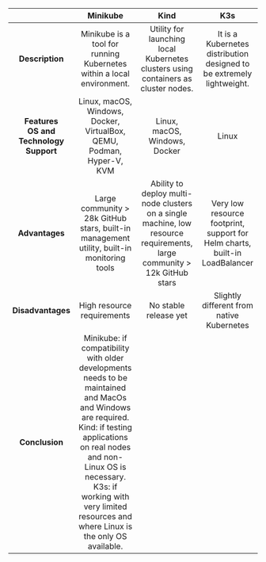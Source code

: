 
|              | Minikube                                                  | Kind                                                      | K3s                                                        |
|:------------:|:---------------------------------------------------------:|:----------------------------------------------------------:|:----------------------------------------------------------:|
|   **Description** | Minikube is a tool for running Kubernetes within a local environment. | Utility for launching local Kubernetes clusters using containers as cluster nodes. | It is a Kubernetes distribution designed to be extremely lightweight. |
| **Features <br> OS and Technology Support** | Linux, macOS, Windows, Docker, VirtualBox, QEMU, Podman, Hyper-V, KVM | Linux, macOS, Windows, Docker | Linux |
| **Advantages** | Large community > 28k GitHub stars, built-in management utility, built-in monitoring tools | Ability to deploy multi-node clusters on a single machine, low resource requirements, large community > 12k GitHub stars | Very low resource footprint, support for Helm charts, built-in LoadBalancer |
| **Disadvantages** | High resource requirements | No stable release yet | Slightly different from native Kubernetes |
| **Conclusion** | Minikube: if compatibility with older developments needs to be maintained and MacOs and Windows are required. <br> Kind: if testing applications on real nodes and non-Linux OS is necessary. <br> K3s: if working with very limited resources and where Linux is the only OS available. |
